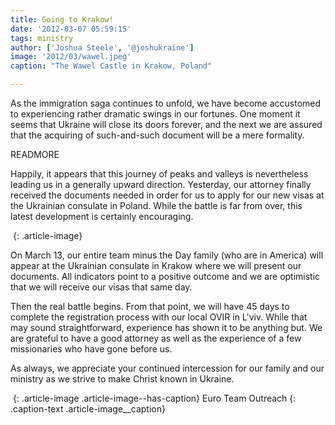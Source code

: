 ```yaml
---
title: Going to Krakow!
date: '2012-03-07 05:59:15'
tags: ministry
author: ['Joshua Steele', '@joshukraine']
image: '2012/03/wawel.jpeg'
caption: "The Wawel Castle in Krakow, Poland"

---
```


As the immigration saga continues to unfold, we have become accustomed to experiencing rather dramatic swings in our fortunes. One moment it seems that Ukraine will close its doors forever, and the next we are assured that the acquiring of such-and-such document will be a mere formality.

READMORE

Happily, it appears that this journey of peaks and valleys is nevertheless leading us in a generally upward direction. Yesterday, our attorney finally received the documents needed in order for us to apply for our new visas at the Ukrainian consulate in Poland. While the battle is far from over, this latest development is certainly encouraging.

<img class="alignright size-full wp-image-1458" style="border-style: initial; border-color: initial; border-image: initial; border-width: 0px;" title="trident_150" src="https://s3.amazonaws.com/content.ofreport.com/2012/03/trident_150.png" alt="" />
{: .article-image}

On March 13, our entire team minus the Day family (who are in America) will appear at the Ukrainian consulate in Krakow where we will present our documents. All indicators point to a positive outcome and we are optimistic that we will receive our visas that same day.

Then the real battle begins. From that point, we will have 45 days to complete the registration process with our local OVIR in L'viv. While that may sound straightforward, experience has shown it to be anything but. We are grateful to have a good attorney as well as the experience of a few missionaries who have gone before us.

As always, we appreciate your continued intercession for our family and our ministry as we strive to make Christ known in Ukraine.

<a href="https://s3.amazonaws.com/content.ofreport.com/2012/03/eto-team.jpg"><img class="size-medium wp-image-1468" title="eto-team" src="https://s3.amazonaws.com/content.ofreport.com/2012/03/eto-team-450x307.jpg" alt="" /></a>
{: .article-image .article-image--has-caption}
Euro Team Outreach
{: .caption-text .article-image__caption}
